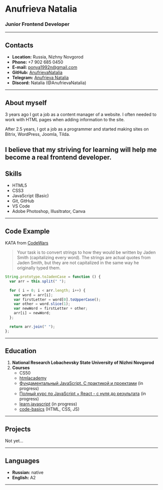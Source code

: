 # Anufrieva Natalia

### Junior Frontend Developer

---
## Contacts

* **Location:** Russia, Nizhny Novgorod
* **Phone:** +7 902 685 0450
* **E-mail:** [ponya1992n@gmail.com](ponya1992n@gmail.com)
* **GitHub:** [AnufrievaNatalia](https://github.com/AnufrievaNatalia)
* **Telegram:** [Anufrieva Natalia](https://t.me/AnufrievaNatalia)
* **Discord:** Natalia (@AnufrievaNatalia)

---
## About myself
3 years ago I got a job as a content manager of a website. I often needed to work with HTML pages when adding information to the site.

After 2.5 years, I got a job as a programmer and started making sites on Bitrix, WordPress, Joomla, Tilda.

I believe that my striving for learning will help me become a real frontend developer.
---
## Skills

* HTML5
* CSS3
* JavaScript (Basic)
* Git, GitHub
* VS Code
* Adobe Photoshop, Illusltrator, Canva

---
## Code Example

KATA from [CodeWars](https://www.codewars.com/)
> Your task is to convert strings to how they would be written by Jaden Smith (capitalizing every word). The strings are actual quotes from Jaden Smith, but they are not capitalized in the same way he originally typed them.

```javascript
String.prototype.toJadenCase = function () {
  var arr = this.split(" ");
  
  for ( i = 0; i < arr.length; i++) {
    var word = arr[i];
    var firstLetter = word[0].toUpperCase();
    var other = word.slice(1);
    var newWord = firstLetter + other;
    arr[i] = newWord;
  };
    
  return arr.join(" ");
};
```

---
## Education
1. **National Research Lobachevsky State University of Nizhni Novgorod**
2. **Courses**
    * CS50
    * [htmlacademy](https://htmlacademy.ru/courses)
    * [Фундаментальный JavaScript. С практикой и проектами](https://www.udemy.com/course/fundamental-javascript/) (in progress)
    * [Полный курс по JavaScript + React - с нуля до результата](https://www.udemy.com/course/javascript_full/) (in progress)
    * [learn.javascript](https://learn.javascript.ru/) (in progress)
    * [code-basics](https://ru.code-basics.com/) (HTML, CSS, JS)

---
## Projects
Not yet...

---
## Languages
* **Russian:** native
* **English:** A2

---
